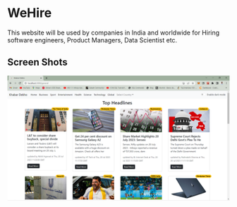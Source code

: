 # WeHire
This website will be used by companies in India and worldwide for Hiring software engineers, Product Managers, Data Scientist etc.
## Screen Shots
![Home Page of Khabar Dekho](https://github.com/Rizwan9451/Khabar-Dekho/blob/gh-pages/Image/Home.png)
